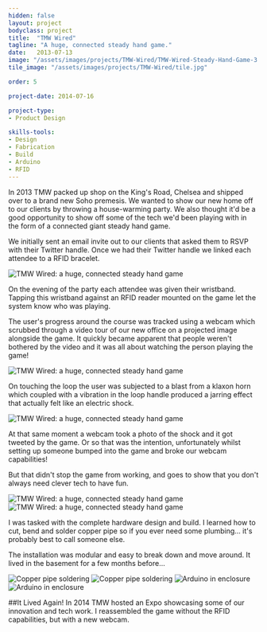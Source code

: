```yaml
---
hidden: false
layout: project
bodyclass: project
title:  "TMW Wired"
tagline: "A huge, connected steady hand game."
date:   2013-07-13
image: "/assets/images/projects/TMW-Wired/TMW-Wired-Steady-Hand-Game-3.jpg"
tile_image: "/assets/images/projects/TMW-Wired/tile.jpg"

order: 5

project-date: 2014-07-16

project-type:
- Product Design

skills-tools: 
- Design
- Fabrication
- Build
- Arduino
- RFID
---
```



In 2013 TMW packed up shop on the King's Road, Chelsea and shipped over to a brand new Soho premesis.
We wanted to show our new home off to our clients by throwing a house-warming party. We also thought it'd be a good opportunity to show off some of the tech we'd been playing with in the form of a connected giant steady hand game.

We initially sent an email invite out to our clients that asked them to RSVP with their Twitter handle. Once we had their Twitter handle we linked each attendee to a RFID bracelet.

<img src="/assets/images/projects/TMW-Wired/TMW-Wired-RFID-Bracelet.jpg" title="TMW Wired: a huge, connected steady hand game" alt="TMW Wired: a huge, connected steady hand game"/>

On the evening of the party each attendee was given their wristband. Tapping this wristband against an RFID reader mounted on the game let the system know who was playing.

The user's progress around the course was tracked using a webcam which scrubbed through a video tour of our new office on a projected image alongside the game. It quickly became apparent that people weren't bothered by the video and it was all about watching the person playing the game!

<img src="/assets/images/projects/TMW-Wired/TMW-Wired-Steady-Hand-Game-2.jpg" title="TMW Wired: a huge, connected steady hand game" alt="TMW Wired: a huge, connected steady hand game"/>

On touching the loop the user was subjected to a blast from a klaxon horn which coupled with a vibration in the loop handle produced a jarring effect that actually felt like an electric shock.

<img src="/assets/images/projects/TMW-Wired/TMW-Wired-Loop-Vibration-Motor.jpg" title="TMW Wired: a huge, connected steady hand game" alt="TMW Wired: a huge, connected steady hand game"/>

At that same moment a webcam took a photo of the shock and it got tweeted by the game. Or so that was the intention, unfortunately whilst setting up someone bumped into the game and broke our webcam capabilities!

But that didn't stop the game from working, and goes to show that you don't always need clever tech to have fun.

<img src="/assets/images/projects/TMW-Wired/TMW-Wired-Steady-Hand-Game-1.jpg" title="TMW Wired: a huge, connected steady hand game" alt="TMW Wired: a huge, connected steady hand game"/>
<img src="/assets/images/projects/TMW-Wired/TMW-Wired-Steady-Hand-Game-4.jpg" title="TMW Wired: a huge, connected steady hand game" alt="TMW Wired: a huge, connected steady hand game"/>

I was tasked with the complete hardware design and build. I learned how to cut, bend and solder copper pipe so if you ever need some plumbing... it's probably best to call someone else.

The installation was modular and easy to break down and move around. It lived in the basement for a few months before...

<img src="/assets/images/projects/TMW-Wired/Copper-Pipe-Soldering.jpg" title="Copper pipe soldering"/>

<img src="/assets/images/projects/TMW-Wired/Copper-Pipe-Bending.jpg" title="Copper pipe soldering"/>

<img src="/assets/images/projects/TMW-Wired/TMW-Wired-Loop-Electronics-Exposed.jpg" title="Arduino in enclosure"/>

<img src="/assets/images/projects/TMW-Wired/TMW-Wired-Loop-Electronics-Enclosure.jpg" title="Arduino in enclosure"/>

##It Lived Again!
In 2014 TMW hosted an Expo showcasing some of our innovation and tech work. I reassembled the game without the RFID capabilities, but with a new webcam.